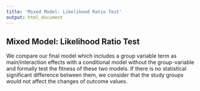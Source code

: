 ```yaml
---
title: 'Mixed Model: Likelihood Ratio Test'
output: html_document
---
```

## Mixed Model: Likelihood Ratio Test

We compare our final model which includes a group variable term as main/interaction effects with a conditional model without the group-variable and formally test the fitness of these two models. If there is no statistical significant difference between them, we consider that the study groups would not affect the changes of outcome values.
